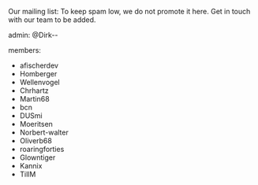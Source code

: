 Our mailing list: To keep spam low, we do not promote it here. Get in touch with our team to be added.

admin: @Dirk--

members:
- afischerdev
- Homberger
- Wellenvogel
- Chrhartz
- Martin68
- bcn
- DUSmi
- Moeritsen
- Norbert-walter
- Oliverb68
- roaringforties
- Glowntiger
- Kannix
- TillM
